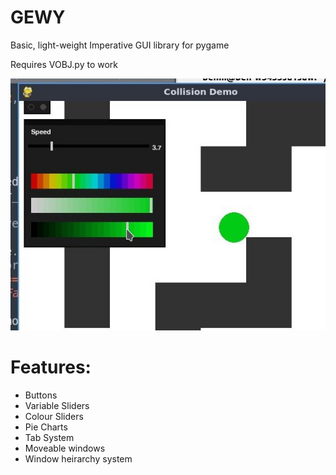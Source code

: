 # GEWY
Basic, light-weight Imperative GUI library for pygame

Requires VOBJ.py to work

![Example Use](colourSlider_VariableSlider.jpg)

# Features:
 - Buttons
 - Variable Sliders
 - Colour Sliders
 - Pie Charts
 - Tab System
 - Moveable windows
 - Window heirarchy system
